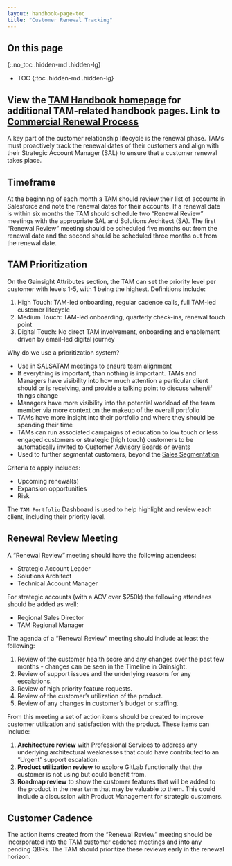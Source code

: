 ```yaml
---
layout: handbook-page-toc
title: "Customer Renewal Tracking"
---
```


## On this page
{:.no_toc .hidden-md .hidden-lg}

- TOC
{:toc .hidden-md .hidden-lg}

View the [TAM Handbook homepage](/handbook/customer-success/tam/) for additional TAM-related handbook pages.
Link to [Commercial Renewal Process](/handbook/customer-success/comm-sales/renewals/)
---

A key part of the customer relationship lifecycle is the renewal phase.  TAMs must proactively track the renewal dates of their customers and align with their Strategic Account Manager (SAL) to ensure that a customer renewal takes place.

## Timeframe

At the beginning of each month a TAM should review their list of accounts in Salesforce and note the renewal dates for their accounts.  If a renewal date is within six months the TAM should schedule two “Renewal Review” meetings with the appropriate SAL and Solutions Architect (SA).  The first “Renewal Review” meeting should be scheduled five months out from the renewal date and the second should be scheduled three months out from the renewal date.

## TAM Prioritization

On the Gainsight Attributes section, the TAM can set the priority level per customer with levels 1-5, with 1 being the highest. Definitions include:

1. High Touch: TAM-led onboarding, regular cadence calls, full TAM-led customer lifecycle
2. Medium Touch: TAM-led onboarding, quarterly check-ins, renewal touch point
3. Digital Touch: No direct TAM involvement, onboarding and enablement driven by email-led digital journey

Why do we use a prioritization system?

* Use in SALSATAM meetings to ensure team alignment
* If everything is important, than nothing is important. TAMs and Managers have visibility into how much attention a particular client should or is receiving, and provide a talking point to discuss when/if things change
* Managers have more visibility into the potential workload of the team member via more context on the makeup of the overall portfolio
* TAMs have more insight into their portfolio and where they should be spending their time
* TAMs can run associated campaigns of education to low touch or less engaged customers or strategic (high touch) customers to be automatically invited to Customer Advisory Boards or events
* Used to further segmentat customers, beyond the [Sales Segmentation](/handbook/business-ops/resources/#segmentation)

Criteria to apply includes:

- Upcoming renewal(s)
- Expansion opportunities
- Risk

The `TAM Portfolio` Dashboard is used to help highlight and review each client, including their priority level.


## Renewal Review Meeting

A “Renewal Review” meeting should have the following attendees:

- Strategic Account Leader
- Solutions Architect
- Technical Account Manager

For strategic accounts (with a ACV over $250k) the following attendees should be added as well:

- Regional Sales Director
- TAM Regional Manager

The agenda of a “Renewal Review” meeting should include at least the following:

 1. Review of the customer health score and any changes over the past few months - changes can be seen in the Timeline in Gainsight.
 1. Review of support issues and the underlying reasons for any escalations.
 1. Review of high priority feature requests.
 1. Review of the customer’s utilization of the product.
 1. Review of any changes in customer’s budget or staffing.

From this meeting a set of action items should be created to improve customer utilization and satisfaction with the product.  These items can include:

 1. **Architecture review** with Professional Services to address any underlying architectural weaknesses that could have contributed to an “Urgent” support escalation.
 1. **Product utilization review** to explore GitLab functionally that the customer is not using but could benefit from.
 1. **Roadmap review** to show the customer features that will be added to the product in the near term that may be valuable to them.  This could include a discussion with Product Management for strategic customers.

## Customer Cadence

The action items created from the “Renewal Review” meeting should be incorporated into the TAM customer cadence meetings and into any pending QBRs. The TAM should prioritize these reviews early in the renewal horizon.
